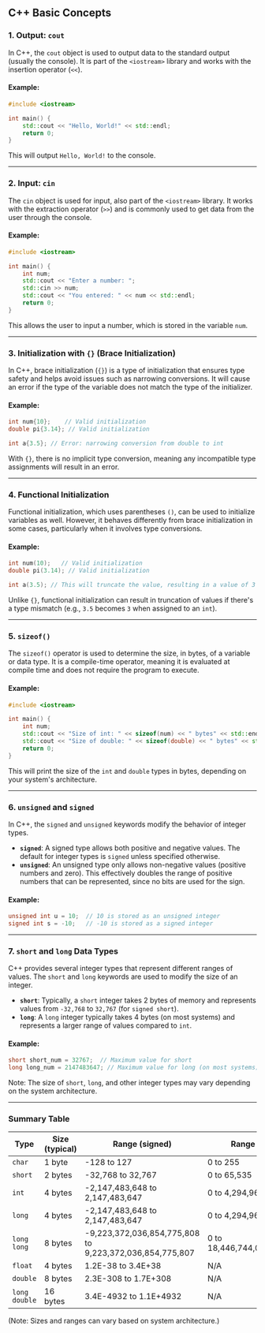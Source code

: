 ## C++ Basic Concepts

### 1. Output: `cout`

In C++, the `cout` object is used to output data to the standard output (usually the console). It is part of the `<iostream>` library and works with the insertion operator (`<<`).

#### Example:
```cpp
#include <iostream>

int main() {
    std::cout << "Hello, World!" << std::endl;
    return 0;
}
```

This will output `Hello, World!` to the console.

---

### 2. Input: `cin`

The `cin` object is used for input, also part of the `<iostream>` library. It works with the extraction operator (`>>`) and is commonly used to get data from the user through the console.

#### Example:
```cpp
#include <iostream>

int main() {
    int num;
    std::cout << "Enter a number: ";
    std::cin >> num;
    std::cout << "You entered: " << num << std::endl;
    return 0;
}
```

This allows the user to input a number, which is stored in the variable `num`.

---

### 3. Initialization with `{}` (Brace Initialization)

In C++, brace initialization (`{}`) is a type of initialization that ensures type safety and helps avoid issues such as narrowing conversions. It will cause an error if the type of the variable does not match the type of the initializer.

#### Example:
```cpp
int num{10};    // Valid initialization
double pi{3.14}; // Valid initialization

int a{3.5}; // Error: narrowing conversion from double to int
```

With `{}`, there is no implicit type conversion, meaning any incompatible type assignments will result in an error.

---

### 4. Functional Initialization

Functional initialization, which uses parentheses `()`, can be used to initialize variables as well. However, it behaves differently from brace initialization in some cases, particularly when it involves type conversions.

#### Example:
```cpp
int num(10);   // Valid initialization
double pi(3.14); // Valid initialization

int a(3.5); // This will truncate the value, resulting in a value of 3
```

Unlike `{}`, functional initialization can result in truncation of values if there's a type mismatch (e.g., `3.5` becomes `3` when assigned to an `int`).

---

### 5. `sizeof()`

The `sizeof()` operator is used to determine the size, in bytes, of a variable or data type. It is a compile-time operator, meaning it is evaluated at compile time and does not require the program to execute.

#### Example:
```cpp
#include <iostream>

int main() {
    int num;
    std::cout << "Size of int: " << sizeof(num) << " bytes" << std::endl;
    std::cout << "Size of double: " << sizeof(double) << " bytes" << std::endl;
    return 0;
}
```

This will print the size of the `int` and `double` types in bytes, depending on your system's architecture.

---

### 6. `unsigned` and `signed`

In C++, the `signed` and `unsigned` keywords modify the behavior of integer types.

- **`signed`**: A signed type allows both positive and negative values. The default for integer types is `signed` unless specified otherwise.
- **`unsigned`**: An unsigned type only allows non-negative values (positive numbers and zero). This effectively doubles the range of positive numbers that can be represented, since no bits are used for the sign.

#### Example:
```cpp
unsigned int u = 10;  // 10 is stored as an unsigned integer
signed int s = -10;   // -10 is stored as a signed integer
```

---

### 7. `short` and `long` Data Types

C++ provides several integer types that represent different ranges of values. The `short` and `long` keywords are used to modify the size of an integer.

- **`short`**: Typically, a `short` integer takes 2 bytes of memory and represents values from `-32,768` to `32,767` (for `signed short`).
- **`long`**: A `long` integer typically takes 4 bytes (on most systems) and represents a larger range of values compared to `int`.

#### Example:
```cpp
short short_num = 32767;  // Maximum value for short
long long_num = 2147483647; // Maximum value for long (on most systems)
```

Note: The size of `short`, `long`, and other integer types may vary depending on the system architecture.

---

### Summary Table

| Type           | Size (typical) | Range (signed)            | Range (unsigned)          |
|----------------|----------------|---------------------------|---------------------------|
| `char`         | 1 byte         | -128 to 127               | 0 to 255                  |
| `short`        | 2 bytes        | -32,768 to 32,767         | 0 to 65,535               |
| `int`          | 4 bytes        | -2,147,483,648 to 2,147,483,647 | 0 to 4,294,967,295 |
| `long`         | 4 bytes        | -2,147,483,648 to 2,147,483,647 | 0 to 4,294,967,295 |
| `long long`    | 8 bytes        | -9,223,372,036,854,775,808 to 9,223,372,036,854,775,807 | 0 to 18,446,744,073,709,551,615 |
| `float`        | 4 bytes        | 1.2E-38 to 3.4E+38        | N/A                       |
| `double`       | 8 bytes        | 2.3E-308 to 1.7E+308      | N/A                       |
| `long double`  | 16 bytes       | 3.4E-4932 to 1.1E+4932    | N/A                       |

(Note: Sizes and ranges can vary based on system architecture.)

